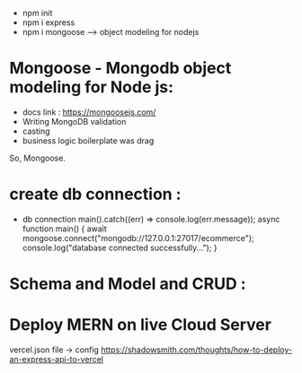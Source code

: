 - npm init
- npm i express
- npm i mongoose --> object modeling for nodejs

# Mongoose - Mongodb object modeling for Node js:

- docs link : https://mongoosejs.com/
- Writing MongoDB validation
- casting
- business logic boilerplate was drag

So, Mongoose.

# create db connection :

- db connection
  main().catch((err) => console.log(err.message));
  async function main() {
  await mongoose.connect("mongodb://127.0.0.1:27017/ecommerce");
  console.log("database connected successfully...");
  }

# Schema and Model and CRUD :

# Deploy MERN on live Cloud Server

vercel.json file -> config
https://shadowsmith.com/thoughts/how-to-deploy-an-express-api-to-vercel
